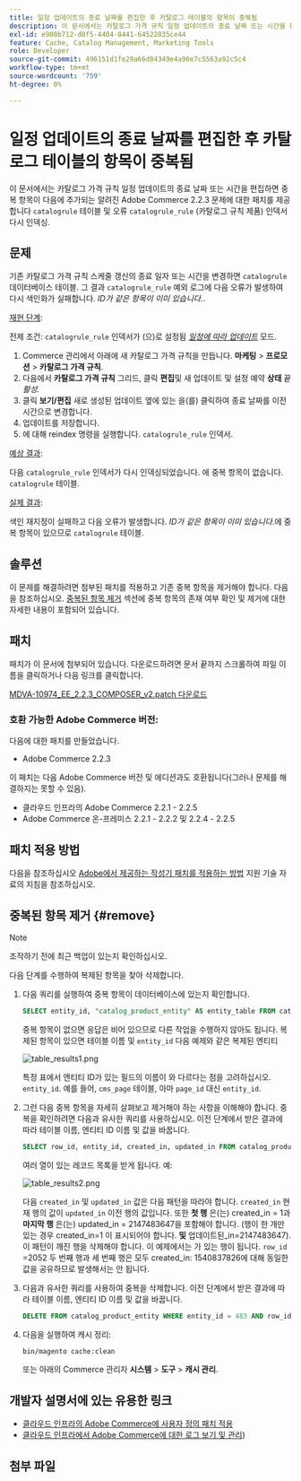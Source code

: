 ```yaml
---
title: 일정 업데이트의 종료 날짜를 편집한 후 카탈로그 테이블의 항목이 중복됨
description: 이 문서에서는 카탈로그 가격 규칙 일정 업데이트의 종료 날짜 또는 시간을 편집하여 "catalogle" 테이블에 중복 항목을 추가하고 "catalogle_rule"(카탈로그 규칙 제품) 인덱서 리인덱스에서 오류가 발생하는 알려진 Adobe Commerce 2.2.3 문제에 대한 패치를 제공합니다.
exl-id: e900b712-d0f5-4404-8441-64522035ce44
feature: Cache, Catalog Management, Marketing Tools
role: Developer
source-git-commit: 496151d1fe29a66d84349e4a96e7c5563a92c5c4
workflow-type: tm+mt
source-wordcount: '759'
ht-degree: 0%

---
```


# 일정 업데이트의 종료 날짜를 편집한 후 카탈로그 테이블의 항목이 중복됨

이 문서에서는 카탈로그 가격 규칙 일정 업데이트의 종료 날짜 또는 시간을 편집하면 중복 항목이 다음에 추가되는 알려진 Adobe Commerce 2.2.3 문제에 대한 패치를 제공합니다 `catalogrule` 테이블 및 오류 `catalogrule_rule` (카탈로그 규칙 제품) 인덱서 다시 인덱싱.

## 문제

기존 카탈로그 가격 규칙 스케줄 갱신의 종료 일자 또는 시간을 변경하면 `catalogrule` 데이터베이스 테이블. 그 결과 `catalogrule_rule` 예외 로그에 다음 오류가 발생하여 다시 색인화가 실패합니다. *ID가 같은 항목이 이미 있습니다.*.

<u>재현 단계</u>:

전제 조건: `catalogrule_rule` 인덱서가 (으)로 설정됨 *[일정에 따라 업데이트](https://experienceleague.adobe.com/docs/commerce-operations/implementation-playbook/best-practices/maintenance/indexer-configuration.html)* 모드.

1. Commerce 관리에서 아래에 새 카탈로그 가격 규칙을 만듭니다. **마케팅** > **프로모션** > **카탈로그 가격 규칙**.
1. 다음에서 **카탈로그 가격 규칙** 그리드, 클릭 **편집**&#x200B;및 새 업데이트 및 설정 예약 **상태** 끝 *활성.*
1. 클릭 **보기/편집** 새로 생성된 업데이트 옆에 있는 을(를) 클릭하여 종료 날짜를 이전 시간으로 변경합니다.
1. 업데이트를 저장합니다.
1. 에 대해 reindex 명령을 실행합니다. `catalogrule_rule` 인덱서.

<u>예상 결과</u>:

다음 `catalogrule_rule` 인덱서가 다시 인덱싱되었습니다. 에 중복 항목이 없습니다. `catalogrule` 테이블.

<u>실제 결과</u>:

색인 재지정이 실패하고 다음 오류가 발생합니다. *ID가 같은 항목이 이미 있습니다.*&#x200B;에 중복 항목이 있으므로 `catalogrule` 테이블.

## 솔루션

이 문제를 해결하려면 첨부된 패치를 적용하고 기존 중복 항목을 제거해야 합니다. 다음을 참조하십시오. [중복된 항목 제거](#remove) 섹션에 중복 항목의 존재 여부 확인 및 제거에 대한 자세한 내용이 포함되어 있습니다.

## 패치

패치가 이 문서에 첨부되어 있습니다. 다운로드하려면 문서 끝까지 스크롤하여 파일 이름을 클릭하거나 다음 링크를 클릭합니다.

[MDVA-10974\_EE\_2.2.3\_COMPOSER\_v2.patch 다운로드](assets/MDVA-10974_EE_2.2.3_COMPOSER_v2.patch.zip)

### 호환 가능한 Adobe Commerce 버전:

다음에 대한 패치를 만들었습니다.

* Adobe Commerce 2.2.3

이 패치는 다음 Adobe Commerce 버전 및 에디션과도 호환됩니다(그러나 문제를 해결하지는 못할 수 있음).

* 클라우드 인프라의 Adobe Commerce 2.2.1 - 2.2.5
* Adobe Commerce 온-프레미스 2.2.1 - 2.2.2 및 2.2.4 - 2.2.5

## 패치 적용 방법

다음을 참조하십시오 [Adobe에서 제공하는 작성기 패치를 적용하는 방법](/help/how-to/general/how-to-apply-a-composer-patch-provided-by-magento.md) 지원 기술 자료의 지침을 참조하십시오.

## 중복된 항목 제거 {#remove}

>[!NOTE]
>
>조작하기 전에 최근 백업이 있는지 확인하십시오.

다음 단계를 수행하여 복제된 항목을 찾아 삭제합니다.

1. 다음 쿼리를 실행하여 중복 항목이 데이터베이스에 있는지 확인합니다.

   ```SQL
   SELECT entity_id, "catalog_product_entity" AS entity_table FROM catalog_product_entity GROUP BY entity_id, created_in HAVING COUNT(*) > 1    UNION    SELECT entity_id, "catalog_product_entity" AS entity_table FROM catalog_product_entity group by entity_id, updated_in having count(*) > 1    UNION    SELECT rule_id as entity_id, "catalogrule" AS entity_table FROM catalogrule GROUP BY entity_id, created_in HAVING COUNT(*) > 1    UNION    SELECT rule_id as entity_id, "catalogrule" AS entity_table FROM catalogrule GROUP BY entity_id, updated_in HAVING COUNT(*) > 1    UNION    SELECT rule_id as entity_id, "salesrule" AS entity_table FROM salesrule GROUP BY entity_id, created_in HAVING COUNT(*) > 1    UNION    SELECT rule_id as entity_id, "salesrule" AS entity_table FROM salesrule GROUP BY entity_id, updated_in HAVING COUNT(*) > 1    UNION    SELECT page_id as entity_id, "cms_page" AS entity_table FROM cms_page GROUP BY entity_id, created_in HAVING COUNT(*) > 1    UNION    SELECT page_id as entity_id, "cms_page" AS entity_table FROM cms_page GROUP BY entity_id, updated_in HAVING COUNT(*) > 1    UNION    SELECT block_id as entity_id, "cms_block" AS entity_table FROM cms_block GROUP BY entity_id, created_in HAVING COUNT(*) > 1    UNION    SELECT block_id as entity_id, "cms_block" AS entity_table FROM cms_block GROUP BY entity_id, updated_in HAVING COUNT(*) > 1;
   ```

   중복 항목이 없으면 응답은 비어 있으므로 다른 작업을 수행하지 않아도 됩니다. 복제된 항목이 있으면 테이블 이름 및 `entity_id` 다음 예제와 같은 복제된 엔티티

   ![table_results1.png](assets/table_results1.png)

   특정 표에서 엔티티 ID가 있는 필드의 이름이 와 다르다는 점을 고려하십시오. `entity_id`. 예를 들어, `cms_page` 테이블, 아마 `page_id` 대신 `entity_id`.

1. 그런 다음 중복 항목을 자세히 살펴보고 제거해야 하는 사항을 이해해야 합니다. 중복을 확인하려면 다음과 유사한 쿼리를 사용하십시오. 이전 단계에서 받은 결과에 따라 테이블 이름, 엔티티 ID 이름 및 값을 바꿉니다.

   ```sql
   SELECT row_id, entity_id, created_in, updated_in FROM catalog_product_entity WHERE entity_id = 483 ORDER BY created_in;
   ```

   여러 열이 있는 레코드 목록을 받게 됩니다. 예:

   ![table_results2.png](assets/table_results2.png)

   다음 `created_in` 및 `updated_in` 값은 다음 패턴을 따라야 합니다. `created_in` 현재 행의 값이 `updated_in` 이전 행의 값입니다. 또한 **첫 행** 은(는) created\_in = 1과 **마지막 행** 은(는) updated\_in = 2147483647을 포함해야 합니다. (행이 한 개만 있는 경우 created\_in=1 이 표시되어야 합니다. **및** 업데이트된\_in=2147483647). 이 패턴이 깨진 행을 삭제해야 합니다. 이 예제에서는 가 있는 행이 됩니다. `row_id` =2052 두 번째 행과 세 번째 행은 모두 created_in: 1540837826에 대해 동일한 값을 공유하므로 발생해서는 안 됩니다.

1. 다음과 유사한 쿼리를 사용하여 중복을 삭제합니다. 이전 단계에서 받은 결과에 따라 테이블 이름, 엔티티 ID 이름 및 값을 바꿉니다.

   ```sql
   DELETE FROM catalog_product_entity WHERE entity_id = 483 AND row_id = 2052;
   ```

1. 다음을 실행하여 캐시 정리:

   ```bash
   bin/magento cache:clean
   ```

   또는 아래의 Commerce 관리자 **시스템** > **도구** > **캐시 관리**.

## 개발자 설명서에 있는 유용한 링크

* [클라우드 인프라의 Adobe Commerce에 사용자 정의 패치 적용](https://experienceleague.adobe.com/docs/commerce-cloud-service/user-guide/develop/upgrade/apply-patches.html)
* [클라우드 인프라에서 Adobe Commerce에 대한 로그 보기 및 관리](https://experienceleague.adobe.com/docs/commerce-cloud-service/user-guide/develop/test/log-locations.html))

## 첨부 파일
